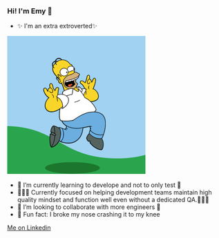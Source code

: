### Hi! I'm Emy 👋

- ✨ I'm an extra extroverted✨ 
<img src="https://raw.githubusercontent.com/emyjamalian/emyjamalian/main/me.gif" alt="Homer">

- 🌱 I’m currently learning to develope and not to only test 🌱
- 🧘🏽‍♀️ Currently focused on helping development teams maintain high quality mindset and function well even without a dedicated QA.🧘🏽‍♀️
- 👯 I’m looking to collaborate with more engineers 👯
- 🤣 Fun fact: I broke my nose crashing it to my knee

[Me on Linkedin](https://www.linkedin.com/in/emyjamalian/)




